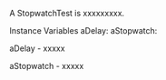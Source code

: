 A StopwatchTest is xxxxxxxxx.Instance Variables	aDelay:		<Object>	aStopwatch:		<Object>aDelay	- xxxxxaStopwatch	- xxxxx